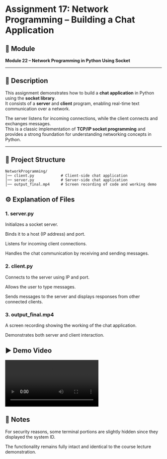 # Assignment 17: Network Programming – Building a Chat Application  

## 📌 Module  
**Module 22 – Network Programming in Python Using Socket**  

---

## 📄 Description  
This assignment demonstrates how to build a **chat application** in Python using the **socket library**.  
It consists of a **server** and **client** program, enabling real-time text communication over a network.  

The server listens for incoming connections, while the client connects and exchanges messages.  
This is a classic implementation of **TCP/IP socket programming** and provides a strong foundation for understanding networking concepts in Python.  

---

## 📂 Project Structure  

```plaintext
NetworkProgramming/
│── client.py            # Client-side chat application
│── server.py            # Server-side chat application
│── output_final.mp4     # Screen recording of code and working demo

```

## ⚙️ Explanation of Files
### 1. server.py

Initializes a socket server.

Binds it to a host (IP address) and port.

Listens for incoming client connections.

Handles the chat communication by receiving and sending messages.

### 2. client.py

Connects to the server using IP and port.

Allows the user to type messages.

Sends messages to the server and displays responses from other connected clients.

### 3. output_final.mp4

A screen recording showing the working of the chat application.

Demonstrates both server and client interaction.

## ▶️ Demo Video

![Demo Video](.NetworkProgramming/original.mp4)

## 📝 Notes

For security reasons, some terminal portions are slightly hidden since they displayed the system ID.

The functionality remains fully intact and identical to the course lecture demonstration.